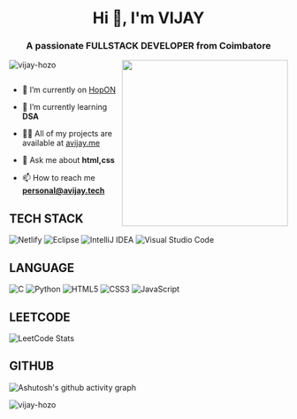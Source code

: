 <h1 align="center">Hi 👋, I'm VIJAY</h1>
<h3 align="center">A passionate FULLSTACK DEVELOPER from Coimbatore</h3>

<img align = "right" height = "300" weight = "400" src = "https://imgs.search.brave.com/QH6a7hxHYyMjJpqsJwvB1eTlTgL_lTS4-ZKRmy9qbPA/rs:fit:500:0:0:0/g:ce/aHR0cHM6Ly9jZG4u/cGl4YWJheS5jb20v/cGhvdG8vMjAyMS8w/OC8wNC8xMy8wNi9z/b2Z0d2FyZS1kZXZl/bG9wZXItNjUyMTcy/MF82NDAuanBn" >

<p align="left"> <img src="https://komarev.com/ghpvc/?username=vijay-hozo&label=Profile%20views&color=0e75b6&style=flat" alt="vijay-hozo" /> </p>

<p align="left"> <a href="https://twitter.com/" target="blank"><img src="https://img.shields.io/twitter/follow/?logo=twitter&style=for-the-badge" alt="" /></a> </p>

- 🔭 I’m currently on [HopON](https://github.com/Vijay-Hozo/HopeOn) 

- 🌱 I’m currently learning **DSA**

- 👨‍💻 All of my projects are available at [avijay.me](https://avijay.me/)

- 💬 Ask me about **html,css**

- 📫 How to reach me **personal@avijay.tech**

## TECH STACK 
![Netlify](https://img.shields.io/badge/netlify-%23000000.svg?style=for-the-badge&logo=netlify&logoColor=#00C7B7)
![Eclipse](https://img.shields.io/badge/Eclipse-FE7A16.svg?style=for-the-badge&logo=Eclipse&logoColor=white)
![IntelliJ IDEA](https://img.shields.io/badge/IntelliJIDEA-000000.svg?style=for-the-badge&logo=intellij-idea&logoColor=white)
![Visual Studio Code](https://img.shields.io/badge/Visual%20Studio%20Code-0078d7.svg?style=for-the-badge&logo=visual-studio-code&logoColor=white)

## LANGUAGE 
![C](https://img.shields.io/badge/c-%2300599C.svg?style=for-the-badge&logo=c&logoColor=white)
![Python](https://img.shields.io/badge/python-3670A0?style=for-the-badge&logo=python&logoColor=ffdd54)
![HTML5](https://img.shields.io/badge/html5-%23E34F26.svg?style=for-the-badge&logo=html5&logoColor=white)
![CSS3](https://img.shields.io/badge/css3-%231572B6.svg?style=for-the-badge&logo=css3&logoColor=white)
![JavaScript](https://img.shields.io/badge/javascript-%23323330.svg?style=for-the-badge&logo=javascript&logoColor=%23F7DF1E)

## LEETCODE
 ![LeetCode Stats](https://leetcard.jacoblin.cool/a_vijay?theme=dark&font=Poly)

## GITHUB
  ![Ashutosh's github activity graph](https://github-readme-activity-graph.vercel.app/graph?username=Vijay-Hozo&bg_color=000000&color=fffaff&line=0e3503&point=ffffff&area=true&hide_border=true)

<p><img align="center" src="https://github-readme-streak-stats.herokuapp.com/?user=vijay-hozo&" alt="vijay-hozo" /></p>
